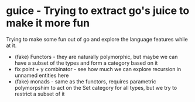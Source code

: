 # guice - Trying to extract go's juice to make it more fun

Trying to make some fun out of go and explore the language features while at it. 

* (fake) Functors - they are naturally polymorphic, but maybe we can have a subset of the types and form a category based on it
* fix point + y combinator - see how much we can explore recursion in unnamed entities here
* (fake) monads - same as the functors, requires parametric polymorpshim to act on the Set category for all types, but we try to restrict a subset of it 
